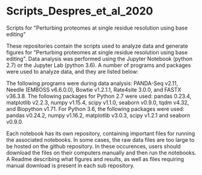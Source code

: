 # Scripts_Despres_et_al_2020
Scripts for "Perturbing proteomes at single residue resolution using base editing"

These repositories contain the scripts used to analyze data and generate figures for "Perturbing proteomes at single residue resolution using base editing". Data analysis was performed using the Jupyter Notebook (python 2.7) or the Jupyter Lab (python 3.6). A number of programs and packages were used to analyze data, and they are listed below:

The following programs were during data analysis: PANDA-Seq v2.11, Needle (EMBOSS v6.6.0.0), Bowtie v1.2.1.1, Rate4site 3.0.0, and FASTX v36.3.8. The following packages for Python 2.7 were used: pandas 0.23.4, matplotlib v2.2.3, numpy v1.15.4, scipy v1.1.0, seaborn v0.9.0, tqdm v4.32, and Biopython v1.71. For Python 3.6, the following packages were used: pandas v0.24.2, numpy v1.16.2, matplotlib v3.0.3, scipy v1.2.1 and seaborn v0.9.0.

Each notebook has its own repository, containing important files for running the associated notebooks. In some cases, the raw data files are too large to be hosted on the github repository. In these occurences, users should download the files on their computers manually and then run the notebooks. A Readme describing what figures and results, as well as files requiring manual download is present in each sub repository.

